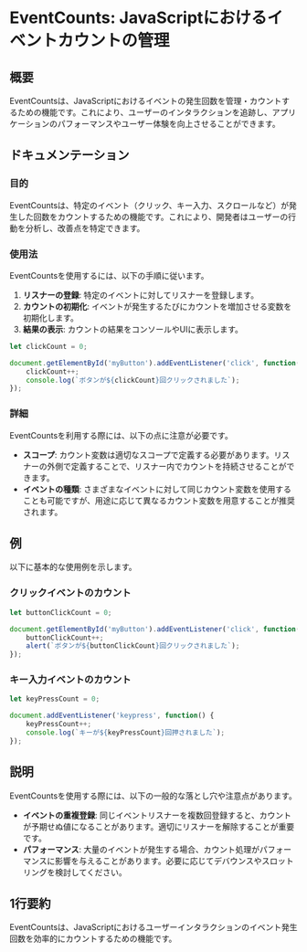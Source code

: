 <!--
Meta Description: # EventCounts: JavaScriptにおけるイベントカウントの管理 ## 概要 EventCountsは、JavaScriptにおけるイベントの発生回数を管理・カウントするための機能です。これにより、ユーザーのインタラクションを追跡し、アプリケーションのパフォーマンスやユーザー体験を向...
Meta Keywords: eventcountsは, javascript, let, clickcount, document
-->

# EventCounts: JavaScriptにおけるイベントカウントの管理

## 概要
EventCountsは、JavaScriptにおけるイベントの発生回数を管理・カウントするための機能です。これにより、ユーザーのインタラクションを追跡し、アプリケーションのパフォーマンスやユーザー体験を向上させることができます。

## ドキュメンテーション
### 目的
EventCountsは、特定のイベント（クリック、キー入力、スクロールなど）が発生した回数をカウントするための機能です。これにより、開発者はユーザーの行動を分析し、改善点を特定できます。

### 使用法
EventCountsを使用するには、以下の手順に従います。

1. **リスナーの登録**: 特定のイベントに対してリスナーを登録します。
2. **カウントの初期化**: イベントが発生するたびにカウントを増加させる変数を初期化します。
3. **結果の表示**: カウントの結果をコンソールやUIに表示します。

```javascript
let clickCount = 0;

document.getElementById('myButton').addEventListener('click', function() {
    clickCount++;
    console.log(`ボタンが${clickCount}回クリックされました`);
});
```

### 詳細
EventCountsを利用する際には、以下の点に注意が必要です。

- **スコープ**: カウント変数は適切なスコープで定義する必要があります。リスナーの外側で定義することで、リスナー内でカウントを持続させることができます。
- **イベントの種類**: さまざまなイベントに対して同じカウント変数を使用することも可能ですが、用途に応じて異なるカウント変数を用意することが推奨されます。

## 例
以下に基本的な使用例を示します。

### クリックイベントのカウント
```javascript
let buttonClickCount = 0;

document.getElementById('myButton').addEventListener('click', function() {
    buttonClickCount++;
    alert(`ボタンが${buttonClickCount}回クリックされました`);
});
```

### キー入力イベントのカウント
```javascript
let keyPressCount = 0;

document.addEventListener('keypress', function() {
    keyPressCount++;
    console.log(`キーが${keyPressCount}回押されました`);
});
```

## 説明
EventCountsを使用する際には、以下の一般的な落とし穴や注意点があります。

- **イベントの重複登録**: 同じイベントリスナーを複数回登録すると、カウントが予期せぬ値になることがあります。適切にリスナーを解除することが重要です。
- **パフォーマンス**: 大量のイベントが発生する場合、カウント処理がパフォーマンスに影響を与えることがあります。必要に応じてデバウンスやスロットリングを検討してください。

## 1行要約
EventCountsは、JavaScriptにおけるユーザーインタラクションのイベント発生回数を効率的にカウントするための機能です。